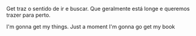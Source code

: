 Get traz o sentido de ir e buscar. Que geralmente está longe e queremos trazer para perto.

I'm gonna get my things. Just a moment
I'm gonna go get my book